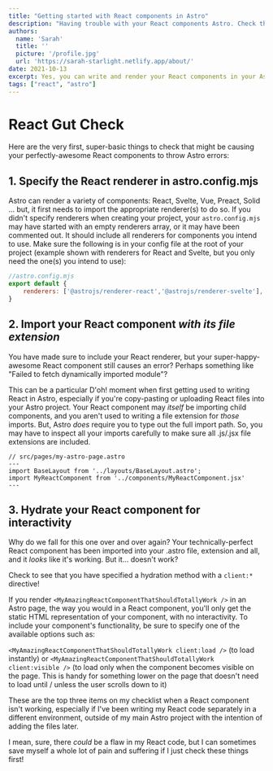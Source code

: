 ```yaml
---
title: "Getting started with React components in Astro"
description: "Having trouble with your React components Astro. Check these three things!"
authors:
  name: 'Sarah'
  title: ''
  picture: '/profile.jpg'
  url: 'https://sarah-starlight.netlify.app/about/'
date: 2021-10-13
excerpt: Yes, you can write and render your React components in your Astro page. But remember, Astro *isn't* React, and you might be getting error messages when you *totally know* your React component should work. It's not complicated to establish the Astro-React relationship, but you might not be used to doing these things. . . 
tags: ["react", "astro"]
---
```

# React Gut Check
Here are the very first, super-basic things to check that might be causing your perfectly-awesome React components to throw Astro errors:
## 1. Specify the React renderer in astro.config.mjs
Astro can render a variety of components: React, Svelte, Vue, Preact, Solid ... but, it first needs to import the appropriate renderer(s) to do so. If you didn't specify renderers when creating your project, your `astro.config.mjs` may have started with an empty renderers array, or it may have been commented out. It should include all renderers for components you intend to use. Make sure the following is in your config file at the root of your project (example shown with renderers for React and Svelte, but you only need the one(s) you intend to use):
```js
//astro.config.mjs
export default {
    renderers: ['@astrojs/renderer-react','@astrojs/renderer-svelte'],
}
```
## 2. Import your React component *with its file extension*
You have made sure to include your React renderer, but your super-happy-awesome React component still causes an error? Perhaps something like "Failed to fetch dynamically imported module"?

This can be a particular D'oh! moment when first getting used to writing React in Astro, especially if you're copy-pasting or uploading React files into your Astro project. Your React component may *itself* be importing child components, and you aren't used to writing a file extension for *those* imports. But, Astro *does* require you to type out the full import path. So, you may have to inspect all your imports carefully to make sure all .js/.jsx file extensions are included.

```astro
// src/pages/my-astro-page.astro
---
import BaseLayout from '../layouts/BaseLayout.astro';
import MyReactComponent from '../components/MyReactComponent.jsx'
---
```
## 3. Hydrate your React component for interactivity
Why do we fall for this one over and over again? Your technically-perfect React component has been imported into your .astro file, extension and all, and it *looks* like it's working. But it... doesn't work? 

Check to see that you have specified a hydration method with a `client:*` directive!

If you render `<MyAmazingReactComponentThatShouldTotallyWork />` in an Astro page, the way you would in a React component, you'll only get the static HTML representation of your component, with no interactivity. To include your component's functionality, be sure to specify one of the available options such as:

`<MyAmazingReactComponentThatShouldTotallyWork client:load />` (to load instantly)
or
`<MyAmazingReactComponentThatShouldTotallyWork client:visible />` (to load only when the component becomes visible on the page. This is handy for something lower on the page that doesn't need to load until / unless the user scrolls down to it)

These are the top three items on my checklist when a React component isn't working, especially if I've been writing my React code separately in a different environment, outside of my main Astro project with the intention of adding the files later. 

I mean, sure, there *could* be a flaw in my React code, but I can sometimes save myself a whole lot of pain and suffering if I just check these things first!